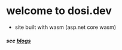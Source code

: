 ﻿# welcome to **dosi.dev**

- site built with wasm (asp.net core wasm)



##### see [blogs](./blog/20220503)
